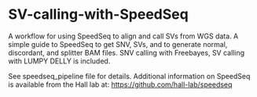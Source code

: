 # SV-calling-with-SpeedSeq
A workflow for using SpeedSeq to align and call SVs from WGS data. A simple guide to SpeedSeq to get SNV, SVs, and to generate normal, discordant, and splitter BAM files. SNV calling with Freebayes, SV calling with LUMPY DELLY is included.

See speedseq_pipeline file for details.
Additional information on SpeedSeq is available from the Hall lab at: https://github.com/hall-lab/speedseq
